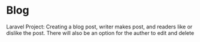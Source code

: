 # Blog
Laravel Project: Creating a blog post, writer makes post, and readers like or dislike the post. There will also be an option for the auther to edit and delete 
